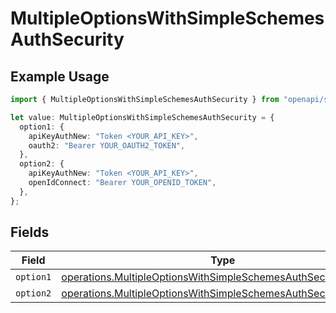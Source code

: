 # MultipleOptionsWithSimpleSchemesAuthSecurity

## Example Usage

```typescript
import { MultipleOptionsWithSimpleSchemesAuthSecurity } from "openapi/sdk/models/operations";

let value: MultipleOptionsWithSimpleSchemesAuthSecurity = {
  option1: {
    apiKeyAuthNew: "Token <YOUR_API_KEY>",
    oauth2: "Bearer YOUR_OAUTH2_TOKEN",
  },
  option2: {
    apiKeyAuthNew: "Token <YOUR_API_KEY>",
    openIdConnect: "Bearer YOUR_OPENID_TOKEN",
  },
};
```

## Fields

| Field                                                                                                                                                   | Type                                                                                                                                                    | Required                                                                                                                                                | Description                                                                                                                                             |
| ------------------------------------------------------------------------------------------------------------------------------------------------------- | ------------------------------------------------------------------------------------------------------------------------------------------------------- | ------------------------------------------------------------------------------------------------------------------------------------------------------- | ------------------------------------------------------------------------------------------------------------------------------------------------------- |
| `option1`                                                                                                                                               | [operations.MultipleOptionsWithSimpleSchemesAuthSecurityOption1](../../../sdk/models/operations/multipleoptionswithsimpleschemesauthsecurityoption1.md) | :heavy_minus_sign:                                                                                                                                      | N/A                                                                                                                                                     |
| `option2`                                                                                                                                               | [operations.MultipleOptionsWithSimpleSchemesAuthSecurityOption2](../../../sdk/models/operations/multipleoptionswithsimpleschemesauthsecurityoption2.md) | :heavy_minus_sign:                                                                                                                                      | N/A                                                                                                                                                     |